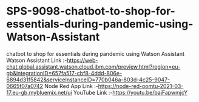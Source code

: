 # SPS-9098-chatbot-to-shop-for-essentials-during-pandemic-using-Watson-Assistant
chatbot to shop for essentials during pandemic using Watson Assistant
Watson Assistant Link :-https://web-chat.global.assistant.watson.cloud.ibm.com/preview.html?region=eu-gb&integrationID=657fa517-cbf8-4ddd-806e-6894d31f5842&serviceInstanceID=770b046a-803d-4c25-9047-0665f07a0742
Node Red App Link :-https://node-red-oomtu-2021-03-17.eu-gb.mybluemix.net/ui
YouTube Link :-https://youtu.be/bajFapwmjcY
